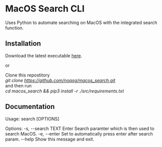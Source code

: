 # MacOS Search CLI
Uses Python to automate searching on MacOS with the integrated search function.

## Installation
Download the latest executable [here](https://github.com/noqsg/macos_search/releases).

or

Clone this repostitory  <br>
  *git clone https://github.com/noqsg/macos_search.git* <br>
and then run <br>
  *cd macos_search && pip3 install -r ./src/requirements.txt*

## Documentation
Usage: search [OPTIONS]

Options:
  -s, --search TEXT  Enter Search paramter which is then used to search MacOS.
  -e, --enter        Set to automatically press enter after search param.
  --help             Show this message and exit.
